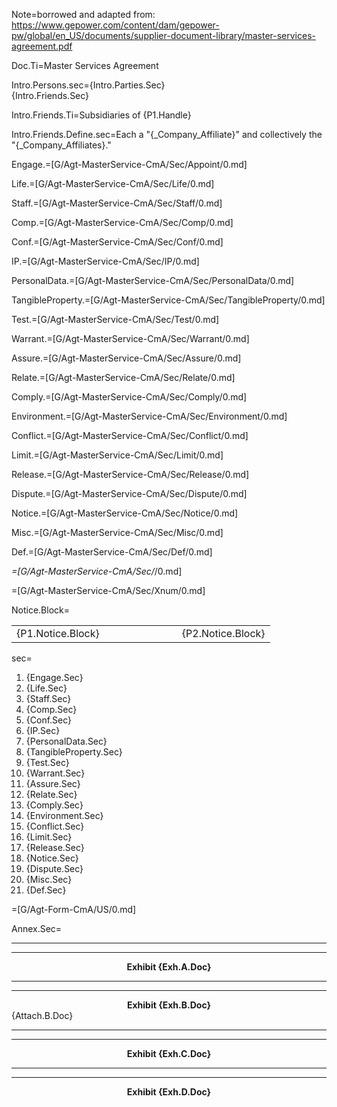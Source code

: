 Note=borrowed and adapted from:  <a href="https://www.gepower.com/content/dam/gepower-pw/global/en_US/documents/supplier-document-library/master-services-agreement.pdf">https://www.gepower.com/content/dam/gepower-pw/global/en_US/documents/supplier-document-library/master-services-agreement.pdf</a>

Doc.Ti=Master Services Agreement

Intro.Persons.sec={Intro.Parties.Sec}<br>{Intro.Friends.Sec}

Intro.Friends.Ti=Subsidiaries of {P1.Handle}

Intro.Friends.Define.sec=Each a "{_Company_Affiliate}" and collectively the "{_Company_Affiliates}."

Engage.=[G/Agt-MasterService-CmA/Sec/Appoint/0.md]

Life.=[G/Agt-MasterService-CmA/Sec/Life/0.md]

Staff.=[G/Agt-MasterService-CmA/Sec/Staff/0.md]

Comp.=[G/Agt-MasterService-CmA/Sec/Comp/0.md]

Conf.=[G/Agt-MasterService-CmA/Sec/Conf/0.md]

IP.=[G/Agt-MasterService-CmA/Sec/IP/0.md]

PersonalData.=[G/Agt-MasterService-CmA/Sec/PersonalData/0.md]

TangibleProperty.=[G/Agt-MasterService-CmA/Sec/TangibleProperty/0.md]

Test.=[G/Agt-MasterService-CmA/Sec/Test/0.md]

Warrant.=[G/Agt-MasterService-CmA/Sec/Warrant/0.md]

Assure.=[G/Agt-MasterService-CmA/Sec/Assure/0.md]

Relate.=[G/Agt-MasterService-CmA/Sec/Relate/0.md]

Comply.=[G/Agt-MasterService-CmA/Sec/Comply/0.md]

Environment.=[G/Agt-MasterService-CmA/Sec/Environment/0.md]

Conflict.=[G/Agt-MasterService-CmA/Sec/Conflict/0.md]

Limit.=[G/Agt-MasterService-CmA/Sec/Limit/0.md]

Release.=[G/Agt-MasterService-CmA/Sec/Release/0.md]

Dispute.=[G/Agt-MasterService-CmA/Sec/Dispute/0.md]

Notice.=[G/Agt-MasterService-CmA/Sec/Notice/0.md]

Misc.=[G/Agt-MasterService-CmA/Sec/Misc/0.md]

Def.=[G/Agt-MasterService-CmA/Sec/Def/0.md]

_=[G/Agt-MasterService-CmA/Sec/_/0.md]

=[G/Agt-MasterService-CmA/Sec/Xnum/0.md]

Notice.Block=<table><tbody><tr><td>{P1.Notice.Block}</td><td width="100"></td><td>{P2.Notice.Block}</td> </tr></tbody></table>

sec=<ol><li>{Engage.Sec}</li><li>{Life.Sec}</li><li>{Staff.Sec}</li><li>{Comp.Sec}</li><li>{Conf.Sec}</li><li>{IP.Sec}</li><li>{PersonalData.Sec}</li><li>{TangibleProperty.Sec}</li><li>{Test.Sec}</li><li>{Warrant.Sec}</li><li>{Assure.Sec}</li><li>{Relate.Sec}</li><li>{Comply.Sec}</li><li>{Environment.Sec}</li><li>{Conflict.Sec}</li><li>{Limit.Sec}</li><li>{Release.Sec}</li><li>{Notice.Sec}</li><li>{Dispute.Sec}</li><li>{Misc.Sec}</li><li>{Def.Sec}</li></ol>

=[G/Agt-Form-CmA/US/0.md]

Annex.Sec=<hr><hr><center><b>Exhibit {Exh.A.Doc}</b></center><hr><hr><center><b>Exhibit {Exh.B.Doc}</b></center>{Attach.B.Doc}<hr><hr><center><b>Exhibit {Exh.C.Doc}</b></center><hr><hr><center><b>Exhibit {Exh.D.Doc}</b></center>
